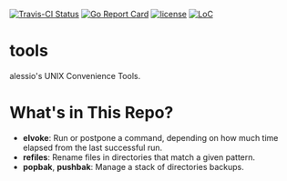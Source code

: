 [![Travis-CI Status](https://api.travis-ci.org/alessio/unixtools.png?branch=main)](http://travis-ci.org/#!/alessio/unixtools)
[![Go Report Card](https://goreportcard.com/badge/github.com/alessio/unixtools)](https://goreportcard.com/report/github.com/alessio/unixtools)
[![license](https://img.shields.io/github/license/alessio/unixtools.svg)](https://github.com/alessio/unixtools/blob/master/LICENSE)
[![LoC](https://tokei.rs/b1/github/alessio/unixtools)](https://github.com/alessio/unixtools)

# tools

alessio's UNIX Convenience Tools.

# What's in This Repo?

* **elvoke**: Run or postpone a command, depending on how much time elapsed from the last successful run.
* **refiles**: Rename files in directories that match a given pattern.
* **popbak**, **pushbak**: Manage a stack of directories backups.
